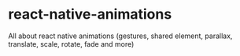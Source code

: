 # react-native-animations
All about react native animations (gestures, shared element, parallax, translate, scale, rotate, fade and more)
